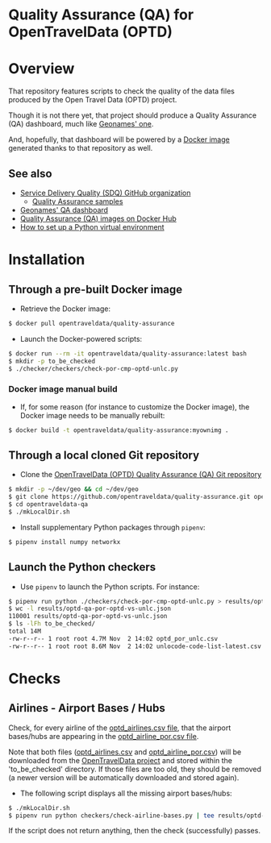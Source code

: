 Quality Assurance (QA) for OpenTravelData (OPTD)
================================================

# Overview
That repository features scripts to check the quality of the data files
produced by the Open Travel Data (OPTD) project.

Though it is not there yet, that project should produce
a Quality Assurance (QA) dashboard, much like
[Geonames' one](http://qa.geonames.org/qa/).

And, hopefully, that dashboard will be powered by
a [Docker image](https://hub.docker.com/r/opentraveldata/quality-assurance/builds/)
generated thanks to that repository as well.

## See also
* [Service Delivery Quality (SDQ) GitHub organization](https://github.com/service-delivery-quality)
  + [Quality Assurance samples](https://github.com/service-delivery-quality/quality-assurance)
* [Geonames' QA dashboard](http://qa.geonames.org/qa/)
* [Quality Assurance (QA) images on Docker Hub](https://hub.docker.com/r/opentraveldata/quality-assurance)
* [How to set up a Python virtual environment](http://github.com/machine-learning-helpers/induction-python/tree/master/installation/virtual-env)

# Installation

## Through a pre-built Docker image
* Retrieve the Docker image:
```bash
$ docker pull opentraveldata/quality-assurance
```

* Launch the Docker-powered scripts:
```bash
$ docker run --rm -it opentraveldata/quality-assurance:latest bash
$ mkdir -p to_be_checked
$ ./checker/checkers/check-por-cmp-optd-unlc.py
```

### Docker image manual build
* If, for some reason (for instance to customize the Docker image),
  the Docker image needs to be manually rebuilt:
```bash
$ docker build -t opentraveldata/quality-assurance:myownimg .
```

## Through a local cloned Git repository
* Clone the [OpenTravelData (OPTD) Quality Assurance (QA) Git repository](https://github.com/opentraveldata/quality-assurance)
```bash
$ mkdir -p ~/dev/geo && cd ~/dev/geo
$ git clone https://github.com/opentraveldata/quality-assurance.git opentraveldata-qa
$ cd opentraveldata-qa
$ ./mkLocalDir.sh
```

* Install supplementary Python packages through ``pipenv``:
```bash
$ pipenv install numpy networkx
```

## Launch the Python checkers
* Use ``pipenv`` to launch the Python scripts. For instance:
```bash
$ pipenv run python ./checkers/check-por-cmp-optd-unlc.py > results/optd-qa-por-optd-vs-unlc.json
$ wc -l results/optd-qa-por-optd-vs-unlc.json 
110001 results/optd-qa-por-optd-vs-unlc.json
$ ls -lFh to_be_checked/
total 14M
-rw-r--r-- 1 root root 4.7M Nov  2 14:02 optd_por_unlc.csv
-rw-r--r-- 1 root root 8.6M Nov  2 14:02 unlocode-code-list-latest.csv
```

# Checks
## Airlines - Airport Bases / Hubs
Check, for every airline of the
[optd_airlines.csv file](http://github.com/opentraveldata/opentraveldata/blob/master/opentraveldata/optd_airlines.csv),
that the airport bases/hubs are appearing in the
[optd_airline_por.csv file](http://github.com/opentraveldata/opentraveldata/blob/master/opentraveldata/optd_airline_por.csv).

Note that both files ([optd_airlines.csv](http://github.com/opentraveldata/opentraveldata/blob/master/opentraveldata/optd_airlines.csv)
and [optd_airline_por.csv](http://github.com/opentraveldata/opentraveldata/blob/master/opentraveldata/optd_airline_por.csv))
will be downloaded from the
[OpenTravelData project](http://github.com/opentraveldata/opentraveldata)
and stored within the 'to_be_checked' directory. If those files are too old,
they should be removed (a newer version will be automatically downloaded
and stored again).

* The following script displays all the missing airport bases/hubs:
```bash
$ ./mkLocalDir.sh
$ pipenv run python checkers/check-airline-bases.py | tee results/optd-qa-airline-bases.json
```

If the script does not return anything, then the check (successfully) passes.


